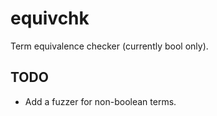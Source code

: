 # equivchk

Term equivalence checker (currently bool only).

## TODO

* Add a fuzzer for non-boolean terms.
